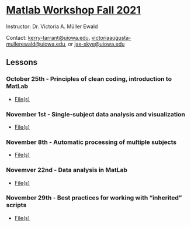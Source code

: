 # [Matlab Workshop Fall 2021](https://uihackyhour.github.io/matlabfall2021)

Instructor: Dr. Victoria A. Müller Ewald

Contact: kerry-tarrant@uiowa.edu, victoriaaugusta-mullerewald@uiowa.edu, or jax-skye@uiowa.edu

## Lessons

### October 25th - Principles of clean coding, introduction to MatLab
* <a href="https://github.com/UIHackyHour/matlabfall2021/zipball/master" download="download">File(s)</a>

### November 1st - Single-subject data analysis and visualization
* <a href="/nov1" download="download">File(s)</a>

### November 8th - Automatic processing of multiple subjects
* <a href="/nov8" download="download">File(s)</a>

### Novemver 22nd - Data analysis in MatLab
* <a href="/nov22" download="download">File(s)</a>

### November 29th - Best practices for working with “inherited” scripts
* <a href="/nov29" download="download">File(s)</a>
